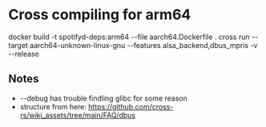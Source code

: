 # Cross compiling for arm64
docker build -t spotifyd-deps:arm64 --file aarch64.Dockerfile .
cross run --target aarch64-unknown-linux-gnu --features alsa_backend,dbus_mpris -v --release

## Notes
* --debug has trouble findling glibc for some reason
* structure from here: https://github.com/cross-rs/wiki_assets/tree/main/FAQ/dbus